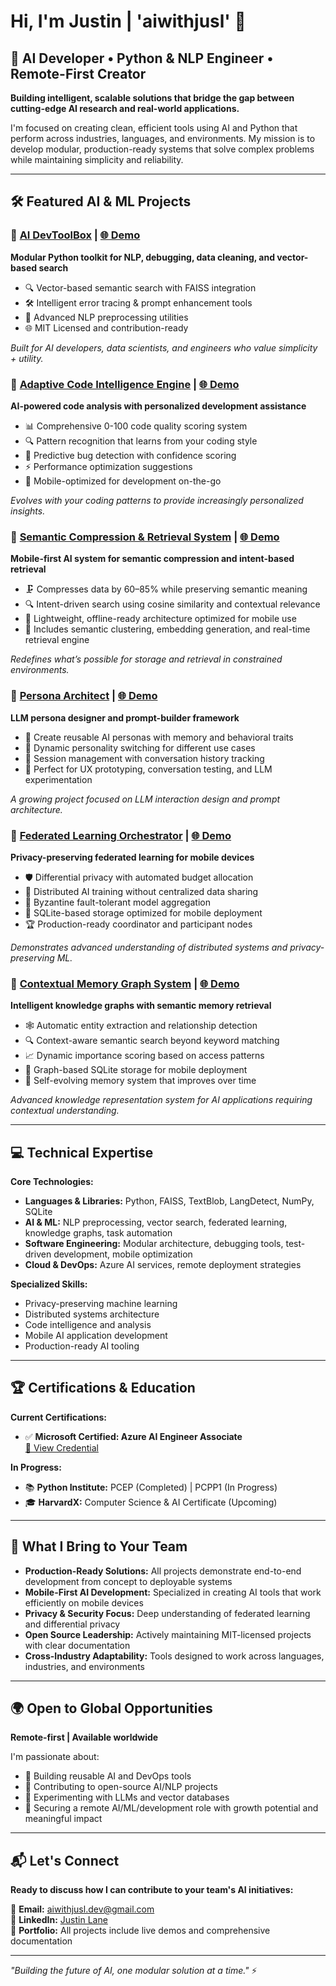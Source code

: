 # Hi, I'm Justin | 'aiwithjusl' 👋
## 🚀 AI Developer • Python & NLP Engineer • Remote-First Creator

**Building intelligent, scalable solutions that bridge the gap between cutting-edge AI research and real-world applications.**

I'm focused on creating clean, efficient tools using AI and Python that perform across industries, languages, and environments. My mission is to develop modular, production-ready systems that solve complex problems while maintaining simplicity and reliability.

---

## 🛠️ **Featured AI & ML Projects**

### 🧠 [AI DevToolBox](https://github.com/aiwithjusl/ai-dev-toolbox) | [🌐 Demo](https://aiwithjusl.github.io/ai-dev-toolbox/)
**Modular Python toolkit for NLP, debugging, data cleaning, and vector-based search**
- 🔍 Vector-based semantic search with FAISS integration
- 🛠️ Intelligent error tracing & prompt enhancement tools  
- 🧠 Advanced NLP preprocessing utilities
- 🌐 MIT Licensed and contribution-ready

*Built for AI developers, data scientists, and engineers who value simplicity + utility.*

### 🧠 [Adaptive Code Intelligence Engine](https://github.com/aiwithjusl/Adaptive-Code-Intelligence-Engine) | [🌐 Demo](https://aiwithjusl.github.io/Adaptive-Code-Intelligence-Engine/)
**AI-powered code analysis with personalized development assistance**
- 📊 Comprehensive 0-100 code quality scoring system
- 🔍 Pattern recognition that learns from your coding style
- 🐛 Predictive bug detection with confidence scoring
- ⚡ Performance optimization suggestions
- 📱 Mobile-optimized for development on-the-go

*Evolves with your coding patterns to provide increasingly personalized insights.*

### 🧠 [Semantic Compression & Retrieval System](https://github.com/aiwithjusl/Semantic-Compression-Retrieval-System) | [🌐 Demo](https://aiwithjusl.github.io/Semantic-Compression-Retrieval-System/)
**Mobile-first AI system for semantic compression and intent-based retrieval**
- 🗜️ Compresses data by 60–85% while preserving semantic meaning
- 🔍 Intent-driven search using cosine similarity and contextual relevance
- 📱 Lightweight, offline-ready architecture optimized for mobile use
- 🧠 Includes semantic clustering, embedding generation, and real-time retrieval engine

*Redefines what’s possible for storage and retrieval in constrained environments.*

### 🎯 [Persona Architect](https://github.com/aiwithjusl/persona-architect) | [🌐 Demo](https://aiwithjusl.github.io/persona-architect/)
**LLM persona designer and prompt-builder framework**
- 🤖 Create reusable AI personas with memory and behavioral traits
- 🔄 Dynamic personality switching for different use cases
- 💬 Session management with conversation history tracking
- 🧪 Perfect for UX prototyping, conversation testing, and LLM experimentation

*A growing project focused on LLM interaction design and prompt architecture.*

### 🔗 [Federated Learning Orchestrator](https://github.com/aiwithjusl/Federated-Learning-Orchestrator) | [🌐 Demo](https://aiwithjusl.github.io/Federated-Learning-Orchestrator/)
**Privacy-preserving federated learning for mobile devices**
- 🛡️ Differential privacy with automated budget allocation
- 🤝 Distributed AI training without centralized data sharing
- 🔄 Byzantine fault-tolerant model aggregation
- 📱 SQLite-based storage optimized for mobile deployment
- 🏆 Production-ready coordinator and participant nodes

*Demonstrates advanced understanding of distributed systems and privacy-preserving ML.*

### 🧠 [Contextual Memory Graph System](https://github.com/aiwithjusl/Contextual-Memory-Graph-System) | [🌐 Demo](https://aiwithjusl.github.io/Contextual-Memory-Graph-System/)
**Intelligent knowledge graphs with semantic memory retrieval**
- 🕸️ Automatic entity extraction and relationship detection
- 🔍 Context-aware semantic search beyond keyword matching
- 📈 Dynamic importance scoring based on access patterns
- 💾 Graph-based SQLite storage for mobile deployment
- 🧠 Self-evolving memory system that improves over time

*Advanced knowledge representation system for AI applications requiring contextual understanding.*

---

## 💻 **Technical Expertise**

**Core Technologies:**
- **Languages & Libraries:** Python, FAISS, TextBlob, LangDetect, NumPy, SQLite
- **AI & ML:** NLP preprocessing, vector search, federated learning, knowledge graphs, task automation
- **Software Engineering:** Modular architecture, debugging tools, test-driven development, mobile optimization
- **Cloud & DevOps:** Azure AI services, remote deployment strategies

**Specialized Skills:**
- Privacy-preserving machine learning
- Distributed systems architecture  
- Code intelligence and analysis
- Mobile AI application development
- Production-ready AI tooling

---

## 🏆 **Certifications & Education**

**Current Certifications:**
- ✅ **Microsoft Certified: Azure AI Engineer Associate**  
  [🔗 View Credential](https://learn.microsoft.com/api/credentials/share/en-us/JustinLane-2922/BD501FB13C8F20E0?sharingId=12A2F6E37E3F31ED)

**In Progress:**
- 📚 **Python Institute:** PCEP (Completed) | PCPP1 (In Progress)  
- 🎓 **HarvardX:** Computer Science & AI Certificate (Upcoming)

---

## 🎯 **What I Bring to Your Team**

- **Production-Ready Solutions:** All projects demonstrate end-to-end development from concept to deployable systems
- **Mobile-First AI Development:** Specialized in creating AI tools that work efficiently on mobile devices
- **Privacy & Security Focus:** Deep understanding of federated learning and differential privacy
- **Open Source Leadership:** Actively maintaining MIT-licensed projects with clear documentation
- **Cross-Industry Adaptability:** Tools designed to work across languages, industries, and environments

---

## 🌍 **Open to Global Opportunities**

**Remote-first | Available worldwide**

I'm passionate about:
- 🔧 Building reusable AI and DevOps tools
- 🌟 Contributing to open-source AI/NLP projects  
- 🧪 Experimenting with LLMs and vector databases
- 🚀 Securing a remote AI/ML/development role with growth potential and meaningful impact

---

## 📬 **Let's Connect**

**Ready to discuss how I can contribute to your team's AI initiatives:**

📧 **Email:** [aiwithjusl.dev@gmail.com](mailto:aiwithjusl.dev@gmail.com)  
🔗 **LinkedIn:** [Justin Lane](https://www.linkedin.com/in/justin-lane-69b960219)  
💼 **Portfolio:** All projects include live demos and comprehensive documentation

---

*"Building the future of AI, one modular solution at a time."* ⚡
